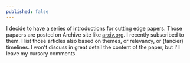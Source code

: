 ```yaml
---
published: false
---
```


I decide to have a series of introductions for cutting edge papers. Those papaers are posted on Archive site like [arxiv.org](http://arxiv.org/). I recently subscribed to them. I list those articles also based on themes, or relevancy, or (fancier) timelines. I won't discuss in great detail the content of the paper, but I'll leave my cursory comments.

